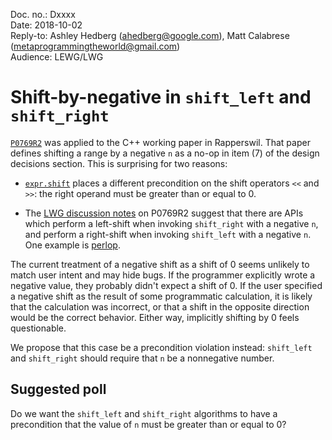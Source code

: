 Doc. no.: Dxxxx  
Date: 2018-10-02  
Reply-to: Ashley Hedberg (ahedberg@google.com), Matt Calabrese (metaprogrammingtheworld@gmail.com)  
Audience: LEWG/LWG

# Shift-by-negative in `shift_left` and `shift_right`

[`P0769R2`](http://wg21.link/P0769R2) was applied to the C++ working paper in
Rapperswil. That paper defines shifting a range by a negative `n` as a no-op in
item (7) of the design decisions section. This is surprising for two reasons:

-   [`expr.shift`](http://eel.is/c++draft/expr.shift) places a different precondition on the shift operators `<<` and `>>`: the right operand must be greater than or equal to 0.

-   The [LWG discussion notes](http://wiki.edg.com/bin/view/Wg21rapperswil2018/LWGP0769) on P0769R2 suggest that there are APIs which perform a left-shift when invoking `shift_right` with a negative `n`, and perform a right-shift when invoking `shift_left` with a negative `n`. One example is [perlop](http://shortn/_Uz897VKAPn).

The current treatment of a negative shift as a shift of 0 seems unlikely to match user intent and may hide bugs. If the programmer explicitly wrote a negative value, they probably didn't expect a shift of 0. If the user specified a negative shift as the result of some programmatic calculation, it is likely that the calculation was incorrect, or that a shift in the opposite direction would be the correct behavior. Either way, implicitly shifting by 0 feels questionable.

We propose that this case be a precondition violation instead: `shift_left` and `shift_right` should require that `n` be a nonnegative number.

## Suggested poll

Do we want the `shift_left` and `shift_right` algorithms to have a precondition that the value of `n` must be greater than or equal to 0?

